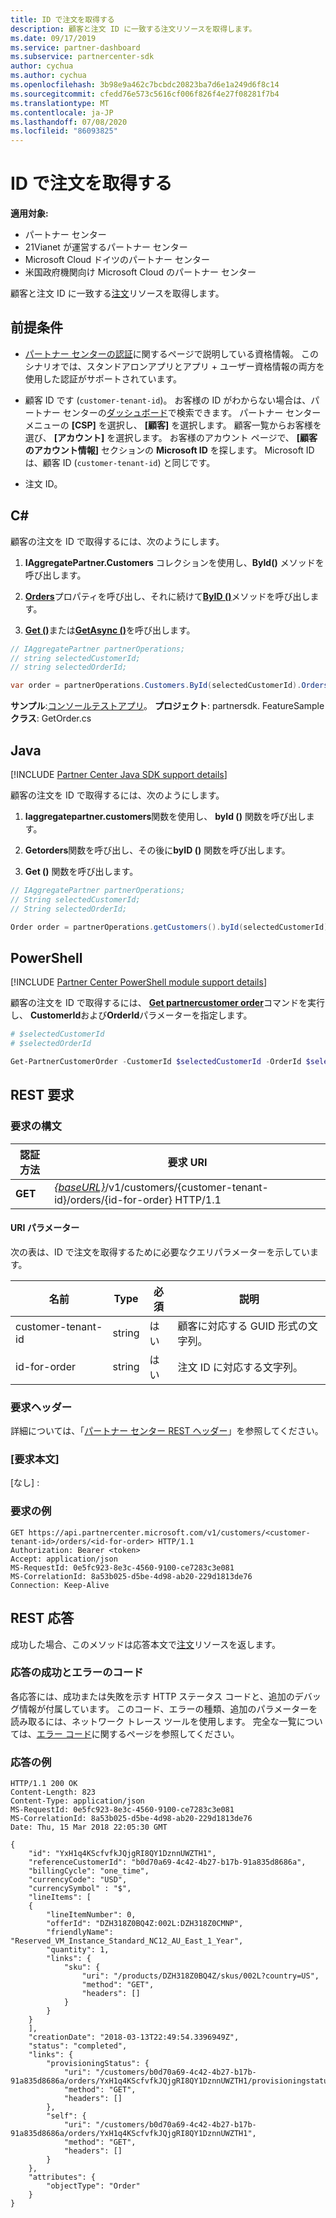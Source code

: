 ```yaml
---
title: ID で注文を取得する
description: 顧客と注文 ID に一致する注文リソースを取得します。
ms.date: 09/17/2019
ms.service: partner-dashboard
ms.subservice: partnercenter-sdk
author: cychua
ms.author: cychua
ms.openlocfilehash: 3b98e9a462c7bcbdc20823ba7d6e1a249d6f8c14
ms.sourcegitcommit: cfedd76e573c5616cf006f826f4e27f08281f7b4
ms.translationtype: MT
ms.contentlocale: ja-JP
ms.lasthandoff: 07/08/2020
ms.locfileid: "86093825"
---
```

# <a name="get-an-order-by-id"></a>ID で注文を取得する

**適用対象:**

- パートナー センター
- 21Vianet が運営するパートナー センター
- Microsoft Cloud ドイツのパートナー センター
- 米国政府機関向け Microsoft Cloud のパートナー センター

顧客と注文 ID に一致する[注文](order-resources.md)リソースを取得します。

## <a name="prerequisites"></a>前提条件

- [パートナー センターの認証](partner-center-authentication.md)に関するページで説明している資格情報。 このシナリオでは、スタンドアロンアプリとアプリ + ユーザー資格情報の両方を使用した認証がサポートされています。

- 顧客 ID です (`customer-tenant-id`)。 お客様の ID がわからない場合は、パートナー センターの[ダッシュボード](https://partner.microsoft.com/dashboard)で検索できます。 パートナー センター メニューの **[CSP]** を選択し、 **[顧客]** を選択します。 顧客一覧からお客様を選び、 **[アカウント]** を選択します。 お客様のアカウント ページで、 **[顧客のアカウント情報]** セクションの **Microsoft ID** を探します。 Microsoft ID は、顧客 ID (`customer-tenant-id`) と同じです。

- 注文 ID。

## <a name="c"></a>C\#

顧客の注文を ID で取得するには、次のようにします。

1. **IAggregatePartner.Customers** コレクションを使用し、**ById()** メソッドを呼び出します。

2. [**Orders**](https://docs.microsoft.com/dotnet/api/microsoft.store.partnercenter.customers.icustomer.orders)プロパティを呼び出し、それに続けて[**ByID ()**](https://docs.microsoft.com/dotnet/api/microsoft.store.partnercenter.orders.iordercollection.byid)メソッドを呼び出します。
3. [**Get ()**](https://docs.microsoft.com/dotnet/api/microsoft.store.partnercenter.orders.iorder.get)または[**GetAsync ()**](https://docs.microsoft.com/dotnet/api/microsoft.store.partnercenter.orders.iorder.getasync)を呼び出します。

```csharp
// IAggregatePartner partnerOperations;
// string selectedCustomerId;
// string selectedOrderId;

var order = partnerOperations.Customers.ById(selectedCustomerId).Orders.ById(selectedOrderId).Get();
```

**サンプル**:[コンソールテストアプリ](console-test-app.md)。 **プロジェクト**: partnersdk. FeatureSample**クラス**: GetOrder.cs

## <a name="java"></a>Java

[!INCLUDE [Partner Center Java SDK support details](../includes/java-sdk-support.md)]

顧客の注文を ID で取得するには、次のようにします。

1. **Iaggregatepartner.customers**関数を使用し、 **byId ()** 関数を呼び出します。

2. **Getorders**関数を呼び出し、その後に**byID ()** 関数を呼び出します。
3. **Get ()** 関数を呼び出します。

```java
// IAggregatePartner partnerOperations;
// String selectedCustomerId;
// String selectedOrderId;

Order order = partnerOperations.getCustomers().byId(selectedCustomerId).getOrders().byId(selectedOrderId).get();
```

## <a name="powershell"></a>PowerShell

[!INCLUDE [Partner Center PowerShell module support details](../includes/powershell-module-support.md)]

顧客の注文を ID で取得するには、 [**Get partnercustomer order**](https://github.com/Microsoft/Partner-Center-PowerShell/blob/master/docs/help/Get-PartnerCustomerOrder.md)コマンドを実行し、 **CustomerId**および**OrderId**パラメーターを指定します。

```powershell
# $selectedCustomerId
# $selectedOrderId

Get-PartnerCustomerOrder -CustomerId $selectedCustomerId -OrderId $selectedOrderId
```

## <a name="rest-request"></a>REST 要求

### <a name="request-syntax"></a>要求の構文

| 認証方法  | 要求 URI                                                                                                  |
|---------|--------------------------------------------------------------------------------------------------------------|
| **GET** | [*{baseURL}*](partner-center-rest-urls.md)/v1/customers/{customer-tenant-id}/orders/{id-for-order} HTTP/1.1  |

#### <a name="uri-parameters"></a>URI パラメーター

次の表は、ID で注文を取得するために必要なクエリパラメーターを示しています。

| 名前                   | Type     | 必須 | 説明                                            |
|------------------------|----------|----------|--------------------------------------------------------|
| customer-tenant-id     | string   | はい      | 顧客に対応する GUID 形式の文字列。 |
| id-for-order           | string   | はい      | 注文 ID に対応する文字列。                |

### <a name="request-headers"></a>要求ヘッダー

詳細については、「[パートナー センター REST ヘッダー](headers.md)」を参照してください。

### <a name="request-body"></a>[要求本文]

[なし] :

### <a name="request-example"></a>要求の例

```http
GET https://api.partnercenter.microsoft.com/v1/customers/<customer-tenant-id>/orders/<id-for-order> HTTP/1.1
Authorization: Bearer <token>
Accept: application/json
MS-RequestId: 0e5fc923-8e3c-4560-9100-ce7283c3e081
MS-CorrelationId: 8a53b025-d5be-4d98-ab20-229d1813de76
Connection: Keep-Alive
```

## <a name="rest-response"></a>REST 応答

成功した場合、このメソッドは応答本文で[注文](order-resources.md)リソースを返します。

### <a name="response-success-and-error-codes"></a>応答の成功とエラーのコード

各応答には、成功または失敗を示す HTTP ステータス コードと、追加のデバッグ情報が付属しています。 このコード、エラーの種類、追加のパラメーターを読み取るには、ネットワーク トレース ツールを使用します。 完全な一覧については、[エラー コード](error-codes.md)に関するページを参照してください。

### <a name="response-example"></a>応答の例

```http
HTTP/1.1 200 OK
Content-Length: 823
Content-Type: application/json
MS-RequestId: 0e5fc923-8e3c-4560-9100-ce7283c3e081
MS-CorrelationId: 8a53b025-d5be-4d98-ab20-229d1813de76
Date: Thu, 15 Mar 2018 22:05:30 GMT

{
    "id": "YxH1q4KScfvfkJQjgRI8QY1DznnUWZTH1",
    "referenceCustomerId": "b0d70a69-4c42-4b27-b17b-91a835d8686a",
    "billingCycle": "one_time",
    "currencyCode": "USD",
    "currencySymbol" : "$",
    "lineItems": [
    {
        "lineItemNumber": 0,
        "offerId": "DZH318Z0BQ4Z:002L:DZH318Z0CMNP",
        "friendlyName": "Reserved_VM_Instance_Standard_NC12_AU_East_1_Year",
        "quantity": 1,
        "links": {
            "sku": {
                "uri": "/products/DZH318Z0BQ4Z/skus/002L?country=US",
                "method": "GET",
                "headers": []
            }
        }
    }
    ],
    "creationDate": "2018-03-13T22:49:54.3396949Z",
    "status": "completed",
    "links": {
        "provisioningStatus": {
            "uri": "/customers/b0d70a69-4c42-4b27-b17b-91a835d8686a/orders/YxH1q4KScfvfkJQjgRI8QY1DznnUWZTH1/provisioningstatus",
            "method": "GET",
            "headers": []
        },
        "self": {
            "uri": "/customers/b0d70a69-4c42-4b27-b17b-91a835d8686a/orders/YxH1q4KScfvfkJQjgRI8QY1DznnUWZTH1",
            "method": "GET",
            "headers": []
        }
    },
    "attributes": {
        "objectType": "Order"
    }
}
```
